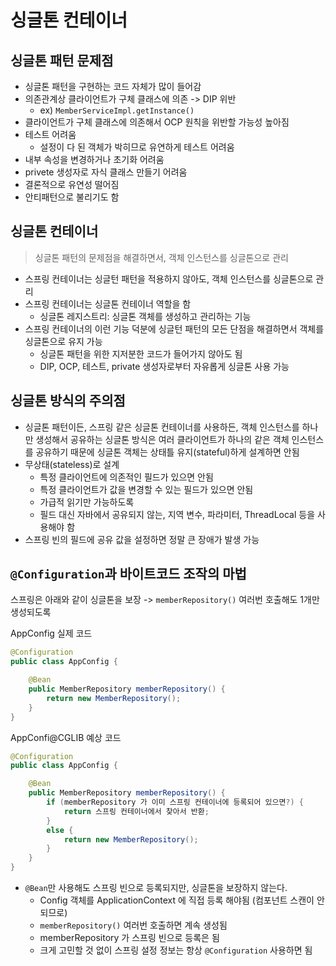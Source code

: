 # 싱글톤 컨테이너

## 싱글톤 패턴 문제점

- 싱글톤 패턴을 구현하는 코드 자체가 많이 들어감
- 의존관계상 클라이언트가 구체 클래스에 의존 -> DIP 위반
  - ex) `MemberServiceImpl.getInstance()`
- 클라이언트가 구체 클래스에 의존해서 OCP 원칙을 위반할 가능성 높아짐
- 테스트 어려움
  - 설정이 다 된 객체가 박히므로 유연하게 테스트 어려움
- 내부 속성을 변경하거나 초기화 어려움
- privete 생성자로 자식 클래스 만들기 어려움
- 결론적으로 유연성 떨어짐
- 안티패턴으로 불리기도 함

## 싱글톤 컨테이너

> 싱글톤 패턴의 문제점을 해결하면서, 객체 인스턴스를 싱글톤으로 관리

- 스프링 컨테이너는 싱글턴 패턴을 적용하지 않아도, 객체 인스턴스를 싱글톤으로 관리
- 스프링 컨테이너는 싱글톤 컨테이너 역할을 함
  - 싱글톤 레지스트리: 싱글톤 객체를 생성하고 관리하는 기능
- 스프링 컨테이너의 이런 기능 덕분에 싱글턴 패턴의 모든 단점을 해결하면서 객체를 싱글톤으로 유지 가능
  - 싱글톤 패턴을 위한 지저분한 코드가 들어가지 않아도 됨
  - DIP, OCP, 테스트, private 생성자로부터 자유롭게 싱글톤 사용 가능

## 싱글톤 방식의 주의점

- 싱글톤 패턴이든, 스프링 같은 싱글톤 컨테이너를 사용하든, 객체 인스턴스를 하나만 생성해서 공유하는 싱글톤 방식은 여러 클라이언트가 하나의 같은 객체 인스턴스를 공유하기 때문에 싱글톤 객체는 상태틀 유지(stateful)하게 설계하면 안됨
- 무상태(stateless)로 설계
  - 특정 클라이언트에 의존적인 필드가 있으면 안됨
  - 특정 클라이언트가 값을 변경할 수 있는 필드가 있으면 안됨
  - 가급적 읽기만 가능하도록
  - 필드 대신 자바에서 공유되지 않는, 지역 변수, 파라미터, ThreadLocal 등을 사용해야 함
- 스프링 빈의 필드에 공유 값을 설정하면 정말 큰 장애가 발생 가능

## `@Configuration`과 바이트코드 조작의 마법

스프링은 아래와 같이 싱글톤을 보장 -> `memberRepository()` 여러번 호출해도 1개만 생성되도록

AppConfig 실제 코드

```java
@Configuration
public class AppConfig {

    @Bean
    public MemberRepository memberRepository() {
        return new MemberRepository();
    }
}
```

AppConfi@CGLIB 예상 코드

```java
@Configuration
public class AppConfig {

    @Bean
    public MemberRepository memberRepository() {
        if (memberRepository 가 이미 스프링 컨테이너에 등록되어 있으면?) {
            return 스프링 컨테이너에서 찾아서 반환;
        }
        else {
            return new MemberRepository();
        }
    }
}
```

- `@Bean`만 사용해도 스프링 빈으로 등록되지만, 싱글톤을 보장하지 않는다.
  - Config 객체를 ApplicationContext 에 직접 등록 해야됨 (컴포넌트 스캔이 안되므로)
  - `memberRepository()` 여러번 호출하면 계속 생성됨
  - memberRepository 가 스프링 빈으로 등록은 됨
  - 크게 고민할 것 없이 스프링 설정 정보는 항상 `@Configuration` 사용하면 됨
